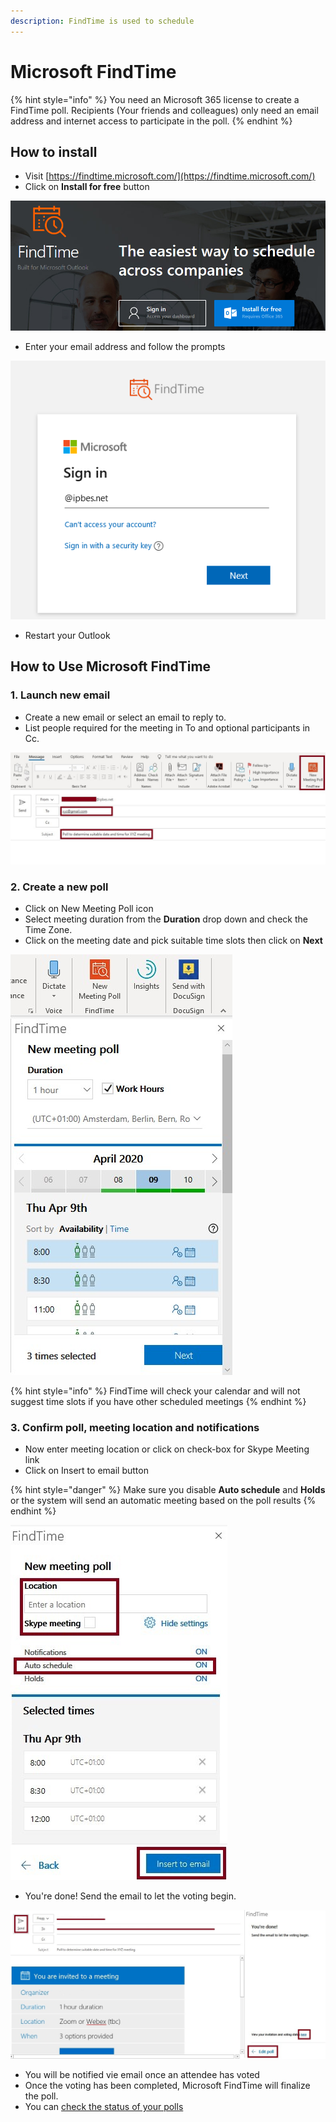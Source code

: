 ```yaml
---
description: FindTime is used to schedule
---
```


# Microsoft FindTime

{% hint style="info" %}
You need an Microsoft 365 license to create a FindTime poll. Recipients \(Your friends and colleagues\) only need an email address and internet access to participate in the poll.
{% endhint %}

## How to install

* Visit [https://findtime.microsoft.com/](https://findtime.microsoft.com/) 
* Click on **Install for free** button

![Click on install for free](../.gitbook/assets/image%20%2819%29.png)

* Enter your email address and follow the prompts

![You will be redirected to the organisation&apos;s sign in page after you click next](../.gitbook/assets/image%20%2818%29%20%281%29%20%281%29.png)

* Restart your Outlook

## How to Use Microsoft FindTime

### 1. Launch new email

* Create a new email or select an email to reply to.
* List people required for the meeting in To and optional participants in Cc.

![](../.gitbook/assets/findtime_poll.jpg)

### 2. Create a new poll

* Click on New Meeting Poll icon
* Select meeting duration from the **Duration** drop down and check the Time Zone.
* Click on the meeting date and pick suitable time slots then click on **Next**

![Select meeting duration and time slots](../.gitbook/assets/findtime_poll_find_slots.jpg)

{% hint style="info" %}
FindTime will check your calendar and will not suggest time slots if you have other scheduled meetings
{% endhint %}

### 3. Confirm poll, meeting location and notifications

* Now enter meeting location or click on check-box for Skype Meeting link
* Click on Insert to email button

{% hint style="danger" %}
Make sure you disable **Auto schedule** and **Holds** or the system will send an automatic meeting based on the poll results
{% endhint %}

![Confirm poll and meeting location and configure notifications](../.gitbook/assets/findtime_poll_find_confirmchoices%20%281%29.jpg)

* You're done! Send the email to let the voting begin.

![Add recipients, send out poll, go back to to edit poll and check voting status](../.gitbook/assets/findtime_poll_sendout.jpg)

* You will be notified vie email once an attendee has voted 
* Once the voting has been completed, Microsoft FindTime will finalize the poll.
* You can [check the status of your polls](https://outlook.office.com/findtime/dashboard)  

